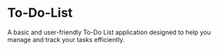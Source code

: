 # To-Do-List
A basic and user-friendly To-Do List application designed to help you manage and track your tasks efficiently.

